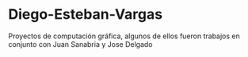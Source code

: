 # Diego-Esteban-Vargas
Proyectos de computación gráfica, algunos de ellos fueron trabajos en conjunto con Juan Sanabria y Jose Delgado
